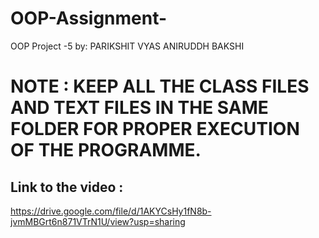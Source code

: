 # OOP-Assignment-
OOP Project -5 by:
PARIKSHIT VYAS 
ANIRUDDH BAKSHI

# NOTE : KEEP ALL THE CLASS FILES AND TEXT FILES IN THE SAME FOLDER FOR PROPER EXECUTION OF THE PROGRAMME.

## Link to the video : 
https://drive.google.com/file/d/1AKYCsHy1fN8b-jvmMBGrt6n871VTrN1U/view?usp=sharing
